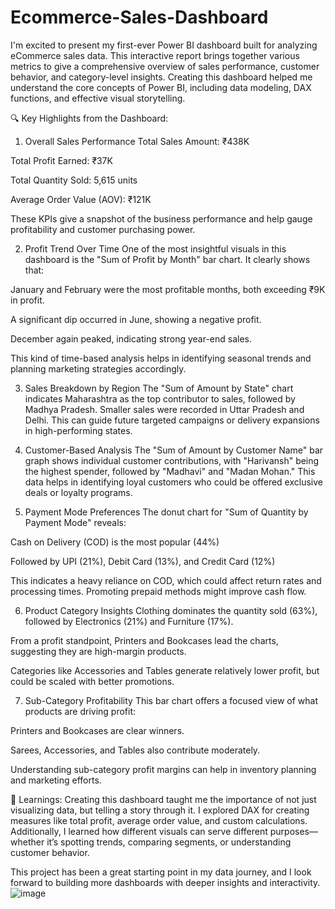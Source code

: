 # Ecommerce-Sales-Dashboard
I'm excited to present my first-ever Power BI dashboard built for analyzing eCommerce sales data. This interactive report brings together various metrics to give a comprehensive overview of sales performance, customer behavior, and category-level insights. Creating this dashboard helped me understand the core concepts of Power BI, including data modeling, DAX functions, and effective visual storytelling.

🔍 Key Highlights from the Dashboard:
1. Overall Sales Performance
Total Sales Amount: ₹438K

Total Profit Earned: ₹37K

Total Quantity Sold: 5,615 units

Average Order Value (AOV): ₹121K

These KPIs give a snapshot of the business performance and help gauge profitability and customer purchasing power.

2. Profit Trend Over Time
One of the most insightful visuals in this dashboard is the "Sum of Profit by Month" bar chart. It clearly shows that:

January and February were the most profitable months, both exceeding ₹9K in profit.

A significant dip occurred in June, showing a negative profit.

December again peaked, indicating strong year-end sales.

This kind of time-based analysis helps in identifying seasonal trends and planning marketing strategies accordingly.

3. Sales Breakdown by Region
The "Sum of Amount by State" chart indicates Maharashtra as the top contributor to sales, followed by Madhya Pradesh. Smaller sales were recorded in Uttar Pradesh and Delhi. This can guide future targeted campaigns or delivery expansions in high-performing states.

4. Customer-Based Analysis
The "Sum of Amount by Customer Name" bar graph shows individual customer contributions, with "Harivansh" being the highest spender, followed by "Madhavi" and "Madan Mohan." This data helps in identifying loyal customers who could be offered exclusive deals or loyalty programs.

5. Payment Mode Preferences
The donut chart for "Sum of Quantity by Payment Mode" reveals:

Cash on Delivery (COD) is the most popular (44%)

Followed by UPI (21%), Debit Card (13%), and Credit Card (12%)

This indicates a heavy reliance on COD, which could affect return rates and processing times. Promoting prepaid methods might improve cash flow.

6. Product Category Insights
Clothing dominates the quantity sold (63%), followed by Electronics (21%) and Furniture (17%).

From a profit standpoint, Printers and Bookcases lead the charts, suggesting they are high-margin products.

Categories like Accessories and Tables generate relatively lower profit, but could be scaled with better promotions.

7. Sub-Category Profitability
This bar chart offers a focused view of what products are driving profit:

Printers and Bookcases are clear winners.

Sarees, Accessories, and Tables also contribute moderately.

Understanding sub-category profit margins can help in inventory planning and marketing efforts.

🧠 Learnings:
Creating this dashboard taught me the importance of not just visualizing data, but telling a story through it. I explored DAX for creating measures like total profit, average order value, and custom calculations. Additionally, I learned how different visuals can serve different purposes—whether it’s spotting trends, comparing segments, or understanding customer behavior.

This project has been a great starting point in my data journey, and I look forward to building more dashboards with deeper insights and interactivity.
![image](https://github.com/user-attachments/assets/8c9c169b-982d-464a-82bc-07019bfc8a14)

